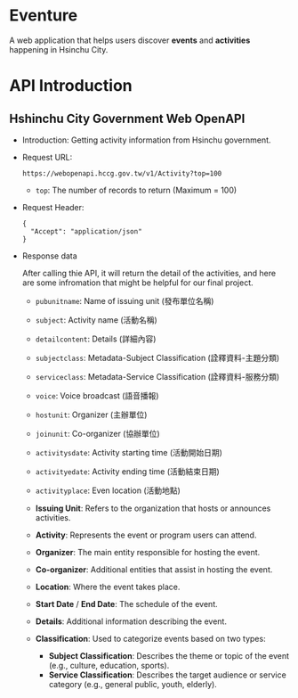 # Eventure

A web application that helps users discover **events** and **activities** happening in Hsinchu City.

# API Introduction

## Hshinchu City Government Web OpenAPI

- Introduction: Getting activity information from Hsinchu government.
- Request URL:
  
  ```
  https://webopenapi.hccg.gov.tw/v1/Activity?top=100
  ```
  
    - `top`: The number of records to return (Maximum = 100)
- Request Header:
    
    ```
    {
      "Accept": "application/json"
    }
    ```
    
- Response data
    
    After calling thie API, it will return the detail of the activities, and here are some infromation that might be helpful for our final project.
    
    - `pubunitname`: Name of issuing unit (發布單位名稱)
    - `subject`: Activity name (活動名稱)
    - `detailcontent`: Details (詳細內容)
    - `subjectclass`: Metadata-Subject Classification (詮釋資料-主題分類)
    - `serviceclass`: Metadata-Service Classification (詮釋資料-服務分類)
    - `voice`: Voice broadcast (語音播報)
    - `hostunit`: Organizer (主辦單位)
    - `joinunit`: Co-organizer (協辦單位)
    - `activitysdate`: Activity starting time (活動開始日期)
    - `activityedate`: Activity ending time (活動結束日期)
    - `activityplace`: Even location (活動地點)

    - **Issuing Unit**: Refers to the organization that hosts or announces activities.  
    - **Activity**: Represents the event or program users can attend. 
    - **Organizer**: The main entity responsible for hosting the event.  
    - **Co-organizer**: Additional entities that assist in hosting the event.  
    - **Location**: Where the event takes place.  
    - **Start Date** / **End Date**: The schedule of the event.  
    - **Details**: Additional information describing the event.  
    - **Classification**: Used to categorize events based on two types:
      - **Subject Classification**: Describes the theme or topic of the event (e.g., culture, education, sports).  
      - **Service Classification**: Describes the target audience or service category (e.g., general public, youth, elderly).
